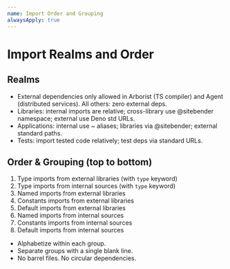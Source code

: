 ```yaml
---
name: Import Order and Grouping
alwaysApply: true
---
```


# Import Realms and Order

## Realms
- External dependencies only allowed in Arborist (TS compiler) and Agent (distributed services). All others: zero external deps.
- Libraries: internal imports are relative; cross-library use @sitebender namespace; external use Deno std URLs.
- Applications: internal use ~ aliases; libraries via @sitebender; external standard paths.
- Tests: import tested code relatively; test deps via standard URLs.

## Order & Grouping (top to bottom)
1. Type imports from external libraries (with `type` keyword)
2. Type imports from internal sources (with `type` keyword)
3. Named imports from external libraries
4. Constants imports from external libraries
5. Default imports from external libraries
6. Named imports from internal sources
7. Constants imports from internal sources
8. Default imports from internal sources

- Alphabetize within each group.
- Separate groups with a single blank line.
- No barrel files. No circular dependencies.
